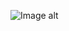 ![Image alt](https://github.com/igor-shevchenko-pro/Forum-ASP.NETCore2.2MVC-FullStack/raw/master/forum.png)